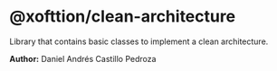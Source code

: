 # @xofttion/clean-architecture

Library that contains basic classes to implement a clean architecture.

<p>
  <b>Author:</b> Daniel Andrés Castillo Pedroza
</p>


